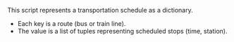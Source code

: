 This script represents a transportation schedule as a dictionary.
- Each key is a route (bus or train line).
- The value is a list of tuples representing scheduled stops (time, station).
